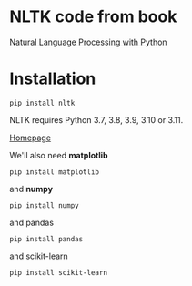 # NLTK code from book
[Natural Language Processing with Python
](https://www.nltk.org/book/)

# Installation

`pip install nltk`

NLTK requires Python 3.7, 3.8, 3.9, 3.10 or 3.11.

[Homepage](https://pypi.org/project/nltk/)

We'll also need **matplotlib**

`pip install matplotlib`

and **numpy**

`pip install numpy`

and pandas

`pip install pandas`

and scikit-learn

`pip install scikit-learn`